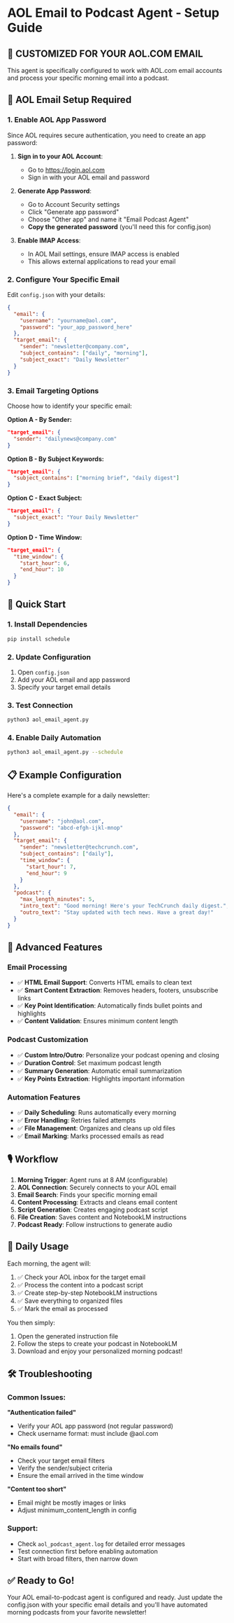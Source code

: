 # AOL Email to Podcast Agent - Setup Guide

## 🎯 CUSTOMIZED FOR YOUR AOL.COM EMAIL

This agent is specifically configured to work with AOL.com email accounts and process your specific morning email into a podcast.

## 📧 AOL Email Setup Required

### 1. Enable AOL App Password
Since AOL requires secure authentication, you need to create an app password:

1. **Sign in to your AOL Account**:
   - Go to https://login.aol.com
   - Sign in with your AOL email and password

2. **Generate App Password**:
   - Go to Account Security settings
   - Click "Generate app password"
   - Choose "Other app" and name it "Email Podcast Agent"
   - **Copy the generated password** (you'll need this for config.json)

3. **Enable IMAP Access**:
   - In AOL Mail settings, ensure IMAP access is enabled
   - This allows external applications to read your email

### 2. Configure Your Specific Email

Edit `config.json` with your details:

```json
{
  "email": {
    "username": "yourname@aol.com",
    "password": "your_app_password_here"
  },
  "target_email": {
    "sender": "newsletter@company.com",
    "subject_contains": ["daily", "morning"],
    "subject_exact": "Daily Newsletter"
  }
}
```

### 3. Email Targeting Options

Choose how to identify your specific email:

**Option A - By Sender:**
```json
"target_email": {
  "sender": "dailynews@company.com"
}
```

**Option B - By Subject Keywords:**
```json
"target_email": {
  "subject_contains": ["morning brief", "daily digest"]
}
```

**Option C - Exact Subject:**
```json
"target_email": {
  "subject_exact": "Your Daily Newsletter"
}
```

**Option D - Time Window:**
```json
"target_email": {
  "time_window": {
    "start_hour": 6,
    "end_hour": 10
  }
}
```

## 🚀 Quick Start

### 1. Install Dependencies
```bash
pip install schedule
```

### 2. Update Configuration
1. Open `config.json`
2. Add your AOL email and app password
3. Specify your target email details

### 3. Test Connection
```bash
python3 aol_email_agent.py
```

### 4. Enable Daily Automation
```bash
python3 aol_email_agent.py --schedule
```

## 📋 Example Configuration

Here's a complete example for a daily newsletter:

```json
{
  "email": {
    "username": "john@aol.com",
    "password": "abcd-efgh-ijkl-mnop"
  },
  "target_email": {
    "sender": "newsletter@techcrunch.com",
    "subject_contains": ["daily"],
    "time_window": {
      "start_hour": 7,
      "end_hour": 9
    }
  },
  "podcast": {
    "max_length_minutes": 5,
    "intro_text": "Good morning! Here's your TechCrunch daily digest.",
    "outro_text": "Stay updated with tech news. Have a great day!"
  }
}
```

## 🔧 Advanced Features

### Email Processing
- ✅ **HTML Email Support**: Converts HTML emails to clean text
- ✅ **Smart Content Extraction**: Removes headers, footers, unsubscribe links
- ✅ **Key Point Identification**: Automatically finds bullet points and highlights
- ✅ **Content Validation**: Ensures minimum content length

### Podcast Customization
- ✅ **Custom Intro/Outro**: Personalize your podcast opening and closing
- ✅ **Duration Control**: Set maximum podcast length
- ✅ **Summary Generation**: Automatic email summarization
- ✅ **Key Points Extraction**: Highlights important information

### Automation Features
- ✅ **Daily Scheduling**: Runs automatically every morning
- ✅ **Error Handling**: Retries failed attempts
- ✅ **File Management**: Organizes and cleans up old files
- ✅ **Email Marking**: Marks processed emails as read

## 🎙️ Workflow

1. **Morning Trigger**: Agent runs at 8 AM (configurable)
2. **AOL Connection**: Securely connects to your AOL email
3. **Email Search**: Finds your specific morning email
4. **Content Processing**: Extracts and cleans email content
5. **Script Generation**: Creates engaging podcast script
6. **File Creation**: Saves content and NotebookLM instructions
7. **Podcast Ready**: Follow instructions to generate audio

## 🎯 Daily Usage

Each morning, the agent will:
1. ✅ Check your AOL inbox for the target email
2. ✅ Process the content into a podcast script
3. ✅ Create step-by-step NotebookLM instructions
4. ✅ Save everything to organized files
5. ✅ Mark the email as processed

You then simply:
1. Open the generated instruction file
2. Follow the steps to create your podcast in NotebookLM
3. Download and enjoy your personalized morning podcast!

## 🛠️ Troubleshooting

### Common Issues:

**"Authentication failed"**
- Verify your AOL app password (not regular password)
- Check username format: must include @aol.com

**"No emails found"**
- Check your target email filters
- Verify the sender/subject criteria
- Ensure the email arrived in the time window

**"Content too short"**
- Email might be mostly images or links
- Adjust minimum_content_length in config

### Support:
- Check `aol_podcast_agent.log` for detailed error messages
- Test connection first before enabling automation
- Start with broad filters, then narrow down

## ✅ Ready to Go!

Your AOL email-to-podcast agent is configured and ready. Just update the config.json with your specific email details and you'll have automated morning podcasts from your favorite newsletter!
